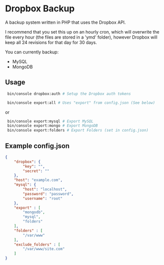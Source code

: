 Dropbox Backup
======

A backup system written in PHP that uses the Dropbox API.

I recommend that you set this up on an hourly cron, which will overwrite the file every hour (the files are stored in a 'ymd' folder), however Dropbox will keep all 24 revisions for that day for 30 days.

You can currently backup:
 - MySQL
 - MongoDB

## Usage
```bash
 bin/console dropbox:auth # Setup the Dropbox auth tokens
```

```bash
 bin/console export:all # Uses "export" from config.json (See below)
```

or

```bash
 bin/console export:mysql # Export MySQL
 bin/console export:mongo # Export MongoDB
 bin/console export:folders # Export Folders (set in config.json)
```

## Example config.json
```json
{
    "dropbox": {
        "key": "",
        "secret": ""
    },
    "host": "example.com",
    "mysql": {
        "host": "localhost",
        "password": "password",
        "username": "root"
    },
    "export" : [
        "mongodb",
        "mysql",
        "folders"
    ],
    "folders" : [
        "/var/www"
    ],
    "exclude_folders" : [
        "/var/www/site.com"
    ]
}
```
